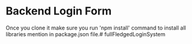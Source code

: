 # Backend Login Form

Once you clone it make sure you run 'npm install' command to install all libraries mention in package.json file.# fullFledgedLoginSystem
